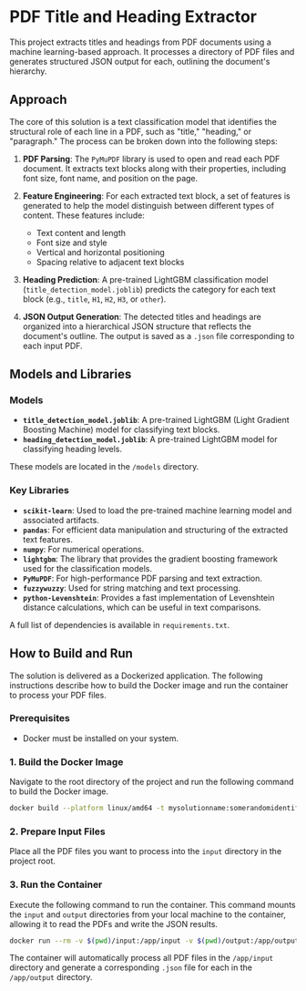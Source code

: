 # PDF Title and Heading Extractor

This project extracts titles and headings from PDF documents using a machine learning-based approach. It processes a directory of PDF files and generates structured JSON output for each, outlining the document's hierarchy.

## Approach

The core of this solution is a text classification model that identifies the structural role of each line in a PDF, such as "title," "heading," or "paragraph." The process can be broken down into the following steps:

1.  **PDF Parsing**: The `PyMuPDF` library is used to open and read each PDF document. It extracts text blocks along with their properties, including font size, font name, and position on the page.

2.  **Feature Engineering**: For each extracted text block, a set of features is generated to help the model distinguish between different types of content. These features include:
    *   Text content and length
    *   Font size and style
    *   Vertical and horizontal positioning
    *   Spacing relative to adjacent text blocks

3.  **Heading Prediction**: A pre-trained LightGBM classification model (`title_detection_model.joblib`) predicts the category for each text block (e.g., `title`, `H1`, `H2`, `H3`, or `other`).

4.  **JSON Output Generation**: The detected titles and headings are organized into a hierarchical JSON structure that reflects the document's outline. The output is saved as a `.json` file corresponding to each input PDF.

## Models and Libraries

### Models

*   **`title_detection_model.joblib`**: A pre-trained LightGBM (Light Gradient Boosting Machine) model for classifying text blocks.
*   **`heading_detection_model.joblib`**: A pre-trained LightGBM model for classifying heading levels.

These models are located in the `/models` directory.

### Key Libraries

*   **`scikit-learn`**: Used to load the pre-trained machine learning model and associated artifacts.
*   **`pandas`**: For efficient data manipulation and structuring of the extracted text features.
*   **`numpy`**: For numerical operations.
*   **`lightgbm`**: The library that provides the gradient boosting framework used for the classification models.
*   **`PyMuPDF`**: For high-performance PDF parsing and text extraction.
*   **`fuzzywuzzy`**: Used for string matching and text processing.
*   **`python-Levenshtein`**: Provides a fast implementation of Levenshtein distance calculations, which can be useful in text comparisons.

A full list of dependencies is available in `requirements.txt`.

## How to Build and Run

The solution is delivered as a Dockerized application. The following instructions describe how to build the Docker image and run the container to process your PDF files.

### Prerequisites

*   Docker must be installed on your system.

### 1. Build the Docker Image

Navigate to the root directory of the project and run the following command to build the Docker image.

```bash
docker build --platform linux/amd64 -t mysolutionname:somerandomidentifier .
```

### 2. Prepare Input Files

Place all the PDF files you want to process into the `input` directory in the project root.

### 3. Run the Container

Execute the following command to run the container. This command mounts the `input` and `output` directories from your local machine to the container, allowing it to read the PDFs and write the JSON results.

```bash
docker run --rm -v $(pwd)/input:/app/input -v $(pwd)/output:/app/output --network none mysolutionname:somerandomidentifier
```

The container will automatically process all PDF files in the `/app/input` directory and generate a corresponding `.json` file for each in the `/app/output` directory. 